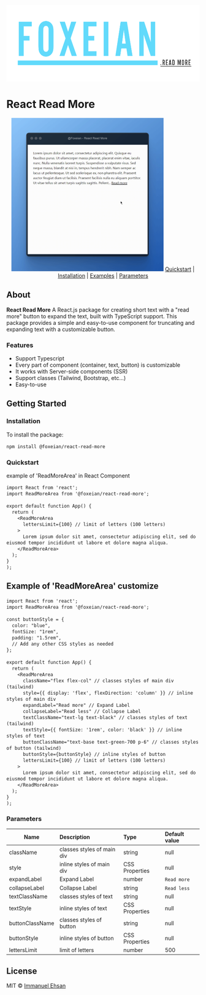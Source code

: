 <p align="center">
  <a href="https://github.com/foxeian/react-read-more">
    <picture>
      <img alt="Foxeian Logo" src=".github/images/foxeian-readme-logo.png" height=200>
    </picture>
  </a>
</p>

# React Read More

<p align="center">
  <picture>
    <img alt="ScreenGIF" src=".github/images/foxeian-readme-screen.gif" height=400>
  </picture>
  <a href="#quickstart">Quickstart</a> |
  <a href="#installation">Installation</a> |
  <a href="#example-of-readmorearea-customize">Examples</a> |
  <a href="#parameters">Parameters</a>  
</p>

## About

**React Read More** A React.js package for creating short text with a "read more" button to expand the text, built with TypeScript support. This package provides a simple and easy-to-use component for truncating and expanding text with a customizable button.

### Features

- Support Typescript
- Every part of component (container, text, button) is customizable
- It works with Server-side components (SSR)
- Support classes (Tailwind, Bootstrap, etc...)
- Easy-to-use

## Getting Started

### Installation

To install the package:

```bash
npm install @foxeian/react-read-more
```

### Quickstart

example of 'ReadMoreArea' in React Component

```tsx
import React from 'react';
import ReadMoreArea from '@foxeian/react-read-more';

export default function App() {
  return (
    <ReadMoreArea
      lettersLimit={100} // limit of letters (100 letters)
    >
      Lorem ipsum dolor sit amet, consectetur adipiscing elit, sed do eiusmod tempor incididunt ut labore et dolore magna aliqua.
    </ReadMoreArea>
  );
}
);
```

## Example of 'ReadMoreArea' customize

```tsx
import React from 'react';
import ReadMoreArea from '@foxeian/react-read-more';

const buttonStyle = {
  color: "blue",
  fontSize: "1rem",
  padding: "1.5rem",
  // Add any other CSS styles as needed
};

export default function App() {
  return (
    <ReadMoreArea
      className="flex flex-col" // classes styles of main div (tailwind)
      style={{ display: 'flex', flexDirection: 'column' }} // inline styles of main div
      expandLabel="Read more" // Expand Label
      collapseLabel="Read less" // Collapse Label
      textClassName="text-lg text-black" // classes styles of text (tailwind)
      textStyle={{ fontSize: '1rem', color: 'black' }} // inline styles of text
      buttonClassName="text-base text-green-700 p-6" // classes styles of button (tailwind)
      buttonStyle={buttonStyle} // inline styles of button
      lettersLimit={100} // limit of letters (100 letters)
    >
      Lorem ipsum dolor sit amet, consectetur adipiscing elit, sed do eiusmod tempor incididunt ut labore et dolore magna aliqua.
    </ReadMoreArea>
  );
}
);
```

### Parameters

| Name            | Description                | Type           | Default value |
| --------------- | :------------------------- | :------------- | :------------ |
| className       | classes styles of main div | string         | null          |
| style           | inline styles of main div  | CSS Properties | null          |
| expandLabel     | Expand Label               | number         | `Read more`   |
| collapseLabel   | Collapse Label             | string         | `Read less`   |
| textClassName   | classes styles of text     | string         | null          |
| textStyle       | inline styles of text      | CSS Properties | null          |
| buttonClassName | classes styles of button   | string         | null          |
| buttonStyle     | inline styles of button    | CSS Properties | null          |
| lettersLimit    | limit of letters           | number         | 500           |

## License

MIT © [Immanuel Ehsan](https://github.com/foxeian)
